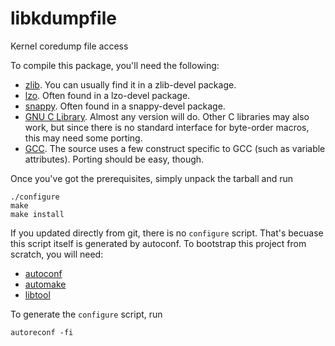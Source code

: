 libkdumpfile
============

Kernel coredump file access

To compile this package, you'll need the following:

* [zlib](http://www.zlib.net/). You can usually find it in a zlib-devel
  package.
* [lzo](http://www.oberhumer.com/opensource/lzo/). Often found in a
  lzo-devel package.
* [snappy](https://code.google.com/p/snappy/). Often found in a snappy-devel
   package.
* [GNU C Library](http://www.gnu.org/software/libc/libc.html). Almost
  any version will do. Other C libraries may also work, but since there
  is no standard interface for byte-order macros, this may need some porting.
* [GCC](http://gcc.gnu.org/). The source uses a few construct specific
  to GCC (such as variable attributes). Porting should be easy, though.

Once you've got the prerequisites, simply unpack the tarball and run


	./configure
	make
	make install

If you updated directly from git, there is no `configure` script. That's
becuase this script itself is generated by autoconf. To bootstrap this
project from scratch, you will need:

* [autoconf](https://www.gnu.org/software/autoconf/)
* [automake](https://www.gnu.org/software/automake/)
* [libtool](https://www.gnu.org/software/libtool/)

To generate the `configure` script, run

	autoreconf -fi
